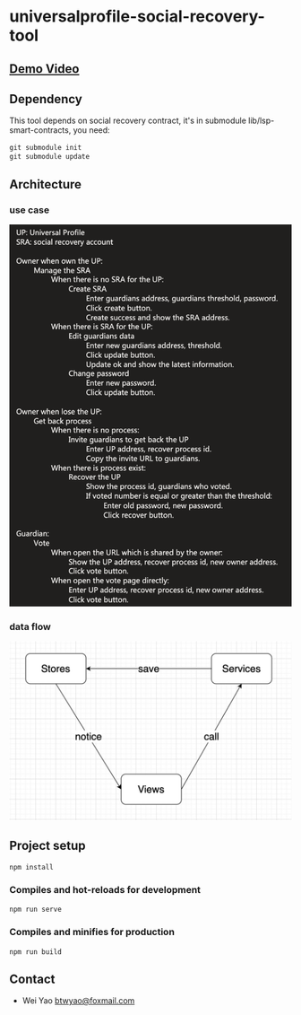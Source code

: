 # universalprofile-social-recovery-tool

## [Demo Video](https://www.youtube.com/watch?v=yEDvm_-IWDU)

## Dependency
This tool depends on social recovery contract, it's in submodule lib/lsp-smart-contracts, you need:
```
git submodule init
git submodule update
```

## Architecture

### use case
![](./res/use-case.png)

### data flow
![](./res/data-flow.jpg)

## Project setup

```
npm install
```

### Compiles and hot-reloads for development

```
npm run serve
```

### Compiles and minifies for production

```
npm run build
```

## Contact

- Wei Yao <btwyao@foxmail.com>